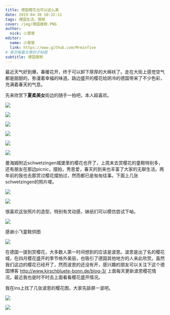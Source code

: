 ```yaml
---
title: 德国樱花也可以这么美
date: 2019-04-30 10:32:11
tags: 德国生活，报税
cover: /img/德国报税.PNG
author: 
  nick: 小慧慧
editor:
  name: 小慧慧
  link: https://www.github.com/Mrminfive
# 首页每篇文章的子标题
subtitle: 德国报税
---
```

最近天气好到爆，春暖花开，终于可以卸下厚厚的大棉袄了。走在大街上感觉空气都是甜甜的，弥漫着幸福的味道。路边盛开的樱花给阴冷的德国带来了不少色彩，充满着春天的气息。

  

先来欣赏下**夏柔美女**街边的随手一拍吧，本人超喜欢。

![](https://mmbiz.qpic.cn/mmbiz_jpg/rW3MWnUicJ7f2gqhR4xCu8Cc6nDgQLTngb1gzGM9xgkSIb3QfDWneFKKDwMr5ZicT2xoUHVgUNm3MTxcpXAicw4Pw/640?wx_fmt=jpeg)

![](https://mmbiz.qpic.cn/mmbiz_jpg/rW3MWnUicJ7f2gqhR4xCu8Cc6nDgQLTngtZvuXiaytIjhia1st6CjMFFaXKyhfwUQ5F4kibmdx8nSzyvkYlb838cYg/640?wx_fmt=jpeg)

![](https://mmbiz.qpic.cn/mmbiz_jpg/rW3MWnUicJ7f2gqhR4xCu8Cc6nDgQLTng90BeIlbjLwOicPGdELFqwtN87f9ABZ9kWpGItZWpIgPxADEBicgRWqLA/640?wx_fmt=jpeg)

![](https://mmbiz.qpic.cn/mmbiz_jpg/rW3MWnUicJ7f2gqhR4xCu8Cc6nDgQLTngwZRZJ9qH0ibvL9icicnsZcibSujHSViby4nf0rAGciad1wyiarz2YfIdQK14A/640?wx_fmt=jpeg)

![](https://mmbiz.qpic.cn/mmbiz_jpg/rW3MWnUicJ7f2gqhR4xCu8Cc6nDgQLTngtgNWZOXXA5Nlj0oG50APZrxQMATg49cvia6ibDdAzOXD6MPPOoibCnyHQ/640?wx_fmt=jpeg)

![](https://mmbiz.qpic.cn/mmbiz_jpg/rW3MWnUicJ7f2gqhR4xCu8Cc6nDgQLTnggubLqUYAGTaA1LdEA42qM4xFsqoHklSg35uNKocbANJvjLA1icGOkAQ/640?wx_fmt=jpeg)

曼海姆附近schwetzingen城堡里的樱花也开了，上周末去赏樱花的童鞋特别多，还有朋友在那边picnic，摆拍，秀恩爱，春天的到来也丰富了大家的无聊生活。两年前的我也去那赏过樱花摆拍过，然而都已是匆匆往事。下面上几张schwetzingen的照片喽。

![](https://mmbiz.qpic.cn/mmbiz_jpg/rW3MWnUicJ7f2gqhR4xCu8Cc6nDgQLTng3Bhkiaxic9EPQqrsY5df7C42V1rf4xlicoJiapVGFUicrZtteOPIBHjAVPA/640?wx_fmt=jpeg)

![](https://mmbiz.qpic.cn/mmbiz_jpg/rW3MWnUicJ7f2gqhR4xCu8Cc6nDgQLTngicoyoKeRyE1lfdnMRdpibHq5WerRzibuUnP3303rHCKcQk1fYKffV20yA/640?wx_fmt=jpeg)

很喜欢这张照片的造型，特别有灵动感，妹纸们可以模仿尝试下呦。

![](https://mmbiz.qpic.cn/mmbiz_jpg/rW3MWnUicJ7f2gqhR4xCu8Cc6nDgQLTngicdMZo8Ey3bKTxlrXf9KlVmmtIUlCgHEdpReNqVYLj6Uv25v8NWCpWw/640?wx_fmt=jpeg)

感谢小飞童鞋供图

![](https://mmbiz.qpic.cn/mmbiz_jpg/rW3MWnUicJ7f2gqhR4xCu8Cc6nDgQLTngt8LmvT6qIlRBmUPERfR5ozaFZLE343DBBia65KnblmHyFDGKMquQyKQ/640?wx_fmt=jpeg)

  

在德国一提到赏樱花，大多数人第一时间想到的应该是波恩。波恩是出了名的樱花城，在四月樱花盛开的季节格外美丽，也吸引了德国其他地方的人来此欣赏。虽然我们这边的樱花已经开了，然而波恩的还没有开，感兴趣的朋友可以关注下这个德国博客 http://www.kirschbluete-bonn.de/blog-3/ 上面每天更新波恩樱花情况。最近我也是时不时去上面看看樱花盛开情况。

  

我在ins上找了几张波恩的樱花图，大家先舔屏一波吧。

![](https://mmbiz.qpic.cn/mmbiz_jpg/rW3MWnUicJ7f2gqhR4xCu8Cc6nDgQLTngf5hu9WOuBE7IWdDpNjPlHUib3MYpibrKuY2Hh89foWcEdDDEJQMpO8mw/640?wx_fmt=jpeg)

![](https://mmbiz.qpic.cn/mmbiz_jpg/rW3MWnUicJ7f2gqhR4xCu8Cc6nDgQLTngAHp3oENXx4xfjOU2VE9pYHduib6zOasfucD1BiaicHAPTibQA4LkL1oexQ/640?wx_fmt=jpeg)